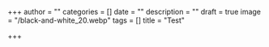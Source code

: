 +++
author = ""
categories = []
date = ""
description = ""
draft = true
image = "/black-and-white_20.webp"
tags = []
title = "Test"

+++
